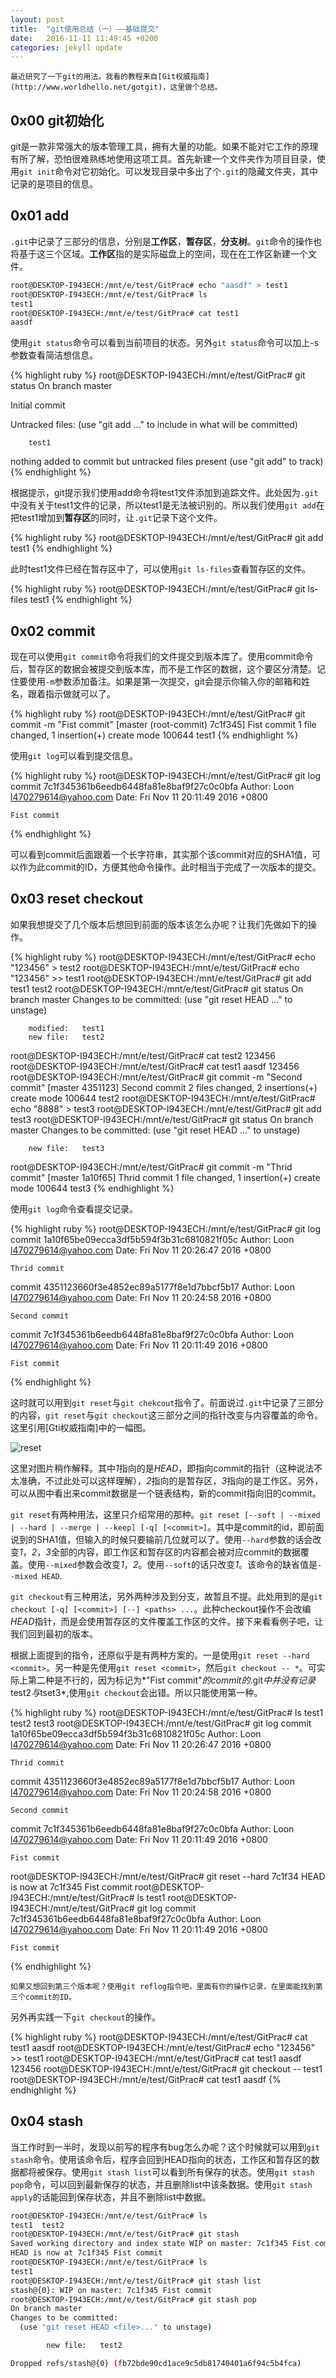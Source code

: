```yaml
---
layout: post
title:  "git使用总结（一）——基础提交"
date:   2016-11-11 11:49:45 +0200
categories: jekyll update
---
```

	最近研究了一下git的用法。我看的教程来自[Git权威指南](http://www.worldhello.net/gotgit)，这里做个总结。

## 0x00 git初始化

git是一款非常强大的版本管理工具，拥有大量的功能。如果不能对它工作的原理有所了解，恐怕很难熟练地使用这项工具。首先新建一个文件夹作为项目目录，使用`git init`命令对它初始化。可以发现目录中多出了个`.git`的隐藏文件夹，其中记录的是项目的信息。

## 0x01 add

`.git`中记录了三部分的信息，分别是**工作区**，**暂存区**，**分支树**。`git`命令的操作也将基于这三个区域。**工作区**指的是实际磁盘上的空间，现在在工作区新建一个文件。

``` bash
root@DESKTOP-I943ECH:/mnt/e/test/GitPrac# echo "aasdf" > test1
root@DESKTOP-I943ECH:/mnt/e/test/GitPrac# ls
test1
root@DESKTOP-I943ECH:/mnt/e/test/GitPrac# cat test1
aasdf
```

使用`git status`命令可以看到当前项目的状态。另外`git status`命令可以加上-s参数查看简洁想信息。

{% highlight ruby %}
root@DESKTOP-I943ECH:/mnt/e/test/GitPrac# git status
On branch master

Initial commit

Untracked files:
  (use "git add <file>..." to include in what will be committed)

        test1

nothing added to commit but untracked files present (use "git add" to track)
{% endhighlight %}

根据提示，git提示我们使用add命令将test1文件添加到追踪文件。此处因为`.git`中没有关于test1文件的记录，所以test1是无法被识别的。所以我们使用`git add`在把test1增加到**暂存区**的同时，让`.git`记录下这个文件。

{% highlight ruby %}
root@DESKTOP-I943ECH:/mnt/e/test/GitPrac# git add test1
{% endhighlight %}

此时test1文件已经在暂存区中了，可以使用`git ls-files`查看暂存区的文件。

{% highlight ruby %}
root@DESKTOP-I943ECH:/mnt/e/test/GitPrac# git ls-files
test1
{% endhighlight %}

## 0x02 commit

现在可以使用`git commit`命令将我们的文件提交到版本库了。使用commit命令后，暂存区的数据会被提交到版本库，而不是工作区的数据，这个要区分清楚。记住要使用`-m`参数添加备注。如果是第一次提交，git会提示你输入你的邮箱和姓名，跟着指示做就可以了。

{% highlight ruby %}
root@DESKTOP-I943ECH:/mnt/e/test/GitPrac# git commit -m "Fist commit"
[master (root-commit) 7c1f345] Fist commit
 1 file changed, 1 insertion(+)
 create mode 100644 test1
 {% endhighlight %}

 使用`git log`可以看到提交信息。

{% highlight ruby %}
root@DESKTOP-I943ECH:/mnt/e/test/GitPrac# git log
commit 7c1f345361b6eedb6448fa81e8baf9f27c0c0bfa
Author: Loon <l470279614@yahoo.com>
Date:   Fri Nov 11 20:11:49 2016 +0800

    Fist commit
{% endhighlight %}

可以看到commit后面跟着一个长字符串，其实那个该commit对应的SHA1值，可以作为此commit的ID，方便其他命令操作。此时相当于完成了一次版本的提交。

## 0x03 reset checkout

如果我想提交了几个版本后想回到前面的版本该怎么办呢？让我们先做如下的操作。

{% highlight ruby %}
root@DESKTOP-I943ECH:/mnt/e/test/GitPrac# echo "123456" > test2
root@DESKTOP-I943ECH:/mnt/e/test/GitPrac# echo "123456" >> test1
root@DESKTOP-I943ECH:/mnt/e/test/GitPrac# git add test1 test2
root@DESKTOP-I943ECH:/mnt/e/test/GitPrac# git status
On branch master
Changes to be committed:
  (use "git reset HEAD <file>..." to unstage)

        modified:   test1
        new file:   test2

root@DESKTOP-I943ECH:/mnt/e/test/GitPrac# cat test2
123456
root@DESKTOP-I943ECH:/mnt/e/test/GitPrac# cat test1
aasdf
123456
root@DESKTOP-I943ECH:/mnt/e/test/GitPrac# git commit -m "Second commit"
[master 4351123] Second commit
 2 files changed, 2 insertions(+)
 create mode 100644 test2
 root@DESKTOP-I943ECH:/mnt/e/test/GitPrac# echo "8888" > test3
root@DESKTOP-I943ECH:/mnt/e/test/GitPrac# git add test3
root@DESKTOP-I943ECH:/mnt/e/test/GitPrac# git status
On branch master
Changes to be committed:
  (use "git reset HEAD <file>..." to unstage)

        new file:   test3

root@DESKTOP-I943ECH:/mnt/e/test/GitPrac# git commit -m "Thrid commit"
[master 1a10f65] Thrid commit
 1 file changed, 1 insertion(+)
 create mode 100644 test3
{% endhighlight %}

使用`git log`命令查看提交记录。

{% highlight ruby %}
root@DESKTOP-I943ECH:/mnt/e/test/GitPrac# git log
commit 1a10f65be09ecca3df5b594f3b31c6810821f05c
Author: Loon <l470279614@yahoo.com>
Date:   Fri Nov 11 20:26:47 2016 +0800

    Thrid commit

commit 4351123660f3e4852ec89a5177f8e1d7bbcf5b17
Author: Loon <l470279614@yahoo.com>
Date:   Fri Nov 11 20:24:58 2016 +0800

    Second commit

commit 7c1f345361b6eedb6448fa81e8baf9f27c0c0bfa
Author: Loon <l470279614@yahoo.com>
Date:   Fri Nov 11 20:11:49 2016 +0800

    Fist commit
{% endhighlight %}

这时就可以用到`git reset`与`git chekcout`指令了。前面说过`.git`中记录了三部分的内容，`git reset`与`git checkout`这三部分之间的指针改变与内容覆盖的命令。这里引用[Gti权威指南]中的一幅图。

![reset](http://www.worldhello.net/gotgit/images/git-reset.png)

这里对图片稍作解释。其中*1*指向的是*HEAD*，即指向commit的指针（这种说法不太准确，不过此处可以这样理解），*2*指向的是暂存区，*3*指向的是工作区。另外，可以从图中看出来commit数据是一个链表结构，新的commit指向旧的commit。


`git reset`有两种用法，这里只介绍常用的那种。`git reset [--soft | --mixed | --hard | --merge | --keep] [-q] [<commit>]`。其中<commit>是commit的id，即前面说到的SHA1值，但输入的时候只要输前几位就可以了。使用`--hard`参数的话会改变*1*，*2*，*3*全部的内容，即工作区和暂存区的内容都会被对应commit的数据覆盖。使用`--mixed`参数会改变*1*，*2*。使用`--soft`的话只改变*1*。该命令的缺省值是`--mixed HEAD`.


`git checkout`有三种用法，另外两种涉及到分支，故暂且不提。此处用到的是`git checkout [-q] [<commit>] [--] <paths> ...`。此种checkout操作不会改编*HEAD*指针，而是会使用暂存区的文件覆盖工作区的文件。接下来看看例子吧，让我们回到最初的版本。


根据上面提到的指令，还原似乎是有两种方案的。一是使用`git reset --hard <commit>`。另一种是先使用`git reset <commit>`，然后`git checkout -- *`。可实际上第二种是不行的，因为标记为*"Fist commit"*的commit的*.git*中并没有记录*test2*与*tset3*,使用`git checkout`会出错。所以只能使用第一种。

{% highlight ruby %}
root@DESKTOP-I943ECH:/mnt/e/test/GitPrac# ls
test1  test2  test3
root@DESKTOP-I943ECH:/mnt/e/test/GitPrac# git log
commit 1a10f65be09ecca3df5b594f3b31c6810821f05c
Author: Loon <l470279614@yahoo.com>
Date:   Fri Nov 11 20:26:47 2016 +0800

    Thrid commit

commit 4351123660f3e4852ec89a5177f8e1d7bbcf5b17
Author: Loon <l470279614@yahoo.com>
Date:   Fri Nov 11 20:24:58 2016 +0800

    Second commit

commit 7c1f345361b6eedb6448fa81e8baf9f27c0c0bfa
Author: Loon <l470279614@yahoo.com>
Date:   Fri Nov 11 20:11:49 2016 +0800

    Fist commit
root@DESKTOP-I943ECH:/mnt/e/test/GitPrac# git reset --hard 7c1f34
HEAD is now at 7c1f345 Fist commit
root@DESKTOP-I943ECH:/mnt/e/test/GitPrac# ls
test1
root@DESKTOP-I943ECH:/mnt/e/test/GitPrac# git log
commit 7c1f345361b6eedb6448fa81e8baf9f27c0c0bfa
Author: Loon <l470279614@yahoo.com>
Date:   Fri Nov 11 20:11:49 2016 +0800

    Fist commit
{% endhighlight %}

	如果又想回到第三个版本呢？使用git reflog指令吧，里面有你的操作记录，在里面能找到第三个commit的ID。

另外再实践一下`git checkout`的操作。

{% highlight ruby %}
root@DESKTOP-I943ECH:/mnt/e/test/GitPrac# cat test1
aasdf
root@DESKTOP-I943ECH:/mnt/e/test/GitPrac# echo "123456" >> test1
root@DESKTOP-I943ECH:/mnt/e/test/GitPrac# cat test1
aasdf
123456
root@DESKTOP-I943ECH:/mnt/e/test/GitPrac# git checkout -- test1
root@DESKTOP-I943ECH:/mnt/e/test/GitPrac# cat test1
aasdf
{% endhighlight %}

## 0x04 stash

当工作时到一半时，发现以前写的程序有bug怎么办呢？这个时候就可以用到`git stash`命令。使用该命令后，程序会回到HEAD指向的状态，工作区和暂存区的数据都将被保存。使用`git stash list`可以看到所有保存的状态。使用`git stash pop`命令，可以回到最新保存的状态，并且删除list中该条数据。使用`git stash apply`的话能回到保存状态，并且不删除list中数据。

``` bash
root@DESKTOP-I943ECH:/mnt/e/test/GitPrac# ls
test1  test2
root@DESKTOP-I943ECH:/mnt/e/test/GitPrac# git stash
Saved working directory and index state WIP on master: 7c1f345 Fist commit
HEAD is now at 7c1f345 Fist commit
root@DESKTOP-I943ECH:/mnt/e/test/GitPrac# ls
test1
root@DESKTOP-I943ECH:/mnt/e/test/GitPrac# git stash list
stash@{0}: WIP on master: 7c1f345 Fist commit
root@DESKTOP-I943ECH:/mnt/e/test/GitPrac# git stash pop
On branch master
Changes to be committed:
  (use "git reset HEAD <file>..." to unstage)

        new file:   test2

Dropped refs/stash@{0} (fb72bde90cd1ace9c5db81740401a6f94c5b4fca)
```
